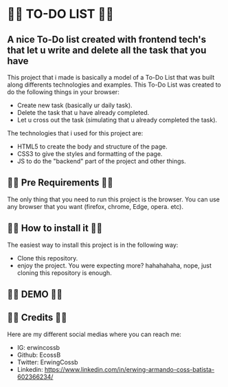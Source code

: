 
# 🧑‍💻 TO-DO LIST 🧑‍💻



## A nice To-Do list created with frontend tech's that let u write and delete all the task that you have

This project that i made is basically a model of a To-Do List that was built along differents technologies and examples.
This To-Do List was created to do the following things in your browser:

* Create new task (basically ur daily task).
* Delete the task that u have already completed.
* Let u cross out the task (simulating that u already completed the task).

The technologies that i used for this project are:

* HTML5 to create the body and structure of the page. 
* CSS3 to give the styles and formatting of the page.
* JS to do the "backend" part of the project and other things.

## 🧑‍💻 Pre Requirements 🧑‍💻
The only thing that you need to run this project is the browser. You can use any browser that you want (firefox, chrome, Edge, opera. etc).

## 🧑‍💻 How to install it  🧑‍💻
The easiest way to install this project is in the following way:
* Clone this repository. 
* enjoy the project.
You were expecting more? hahahahaha, nope, just cloning this repository is enough.

## 🧑‍💻 DEMO  🧑‍💻


## 🧑‍💻 Credits 🧑‍💻
Here are my different social medias where you can reach me:
* IG: erwincossb
* Github: EcossB
* Twitter: ErwingCossb
* Linkedin: https://www.linkedin.com/in/erwing-armando-coss-batista-602366234/




